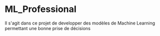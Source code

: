 # ML_Professional
Il s'agit dans ce projet de developper des modèles de Machine Learning permettant une bonne prise de décisions 
